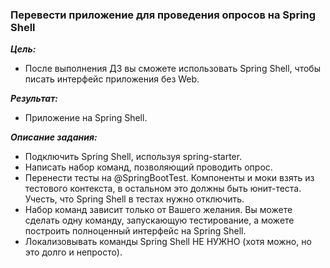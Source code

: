 ### Перевести приложение для проведения опросов на Spring Shell

***Цель:***
- После выполнения ДЗ вы сможете использовать Spring Shell, чтобы писать интерфейс приложения без Web.

***Результат:***
- Приложение на Spring Shell.

***Описание задания:***
- Подключить Spring Shell, используя spring-starter.
- Написать набор команд, позволяющий проводить опрос.
- Перенести тесты на @SpringBootTest. Компоненты и моки взять из тестового контекста, в остальном это должны быть юнит-теста. Учесть, что Spring Shell в тестах нужно отключить.
- Набор команд зависит только от Вашего желания. Вы можете сделать одну команду, запускающую тестирование, а можете построить полноценный интерфейс на Spring Shell.
- Локализовывать команды Spring Shell НЕ НУЖНО (хотя можно, но это долго и непросто).